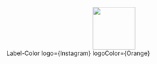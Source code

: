 <div id="header" align="center">
  <img src="https://user-images.githubusercontent.com/74038190/216658104-661d7d68-0492-49c5-92f9-6f657f10cbc7.gif" width="100"/>
</div>
Label-Color
logo={Instagram}
logoColor={Orange}
